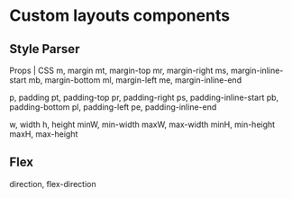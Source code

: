 # Custom layouts components

## Style Parser

Props | CSS
m, margin
mt, margin-top
mr, margin-right
ms, margin-inline-start
mb, margin-bottom
ml, margin-left
me, margin-inline-end

p, padding
pt, padding-top
pr, padding-right
ps, padding-inline-start
pb, padding-bottom
pl, padding-left
pe, padding-inline-end

w, width
h, height
minW, min-width
maxW, max-width
minH, min-height
maxH, max-height

## Flex

direction, flex-direction